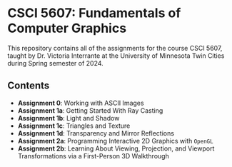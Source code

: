 # CSCI 5607: Fundamentals of Computer Graphics
This repository contains all of the assignments for the course CSCI 5607, taught by Dr. Victoria Interrante at the University of Minnesota Twin Cities during Spring semester of 2024.


## Contents
- **Assignment 0**: Working with ASCII Images
- **Assignment 1a**: Getting Started With Ray Casting
- **Assignment 1b**: Light and Shadow
- **Assignment 1c**: Triangles and Texture
- **Assignment 1d**: Transparency and Mirror Reflections
- **Assignment 2a**: Programming Interactive 2D Graphics with `OpenGL`
- **Assignment 2b**: Learning About Viewing, Projection, and Viewport Transformations via a First-Person 3D Walkthrough
